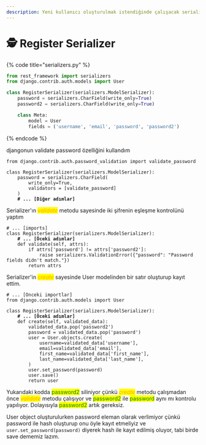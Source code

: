 ```yaml
---
description: Yeni kullanıcı oluşturulmak istendiğinde çalışacak serializer
---
```


# 🕵️ Register Serializer

{% code title="serializers.py" %}
```python
from rest_framework import serializers
from django.contrib.auth.models import User

class RegisterSerializer(serializers.ModelSerializer):
    password = serializers.CharField(write_only=True)
    password2 = serializers.CharField(write_only=True)

    class Meta:
        model = User
        fields = ('username', 'email', 'password', 'password2')
```
{% endcode %}

djangonun validate password özelliğini kullandım

<pre class="language-python"><code class="lang-python">from django.contrib.auth.password_validation import validate_password

class RegisterSerializer(serializers.ModelSerializer):
    password = serializers.CharField(
        write_only=True,
        validators = [validate_password]
    )
<strong>    # ... [Diğer adımlar]
</strong></code></pre>

Serializer'ın _<mark style="color:orange;">validate</mark>_ metodu sayesinde iki şifrenin eşleşme kontrolünü yaptım

<pre class="language-python"><code class="lang-python"># ... [imports]
class RegisterSerializer(serializers.ModelSerializer):
<strong>    # ... [Öceki adımlar]
</strong>    def validate(self, attrs):
        if attrs['password'] != attrs['password2']:
            raise serializers.ValidationError({"password": "Password fields didn't match."})
        return attrs
</code></pre>

Serializer'in _<mark style="color:orange;">create</mark>_ sayesinde User modelinden bir satır oluşturup kayıt ettim.

<pre class="language-python"><code class="lang-python"># ... [Önceki importlar]
from django.contrib.auth.models import User

class RegisterSerializer(serializers.ModelSerializer):
<strong>    # ... [Öceki adımlar]
</strong>    def create(self, validated_data):
        validated_data.pop('password2')
        password = validated_data.pop('password')
        user = User.objects.create(
            username=validated_data['username'],
            email=validated_data['email'],
            first_name=validated_data['first_name'],
            last_name=validated_data['last_name'],
        )
        user.set_password(password)
        user.save()
        return user
</code></pre>

Yukarıdaki kodda <mark style="color:green;">password2</mark> siliniyor çünkü _<mark style="color:orange;">create</mark>_ metodu çalışmadan önce _<mark style="color:orange;">validate</mark>_ metodu çalışıyor ve <mark style="color:green;">password2</mark> ile <mark style="color:green;">password</mark> aynı mı kontrolu yapılıyor. Dolayısıyla <mark style="color:green;">password2</mark> artık gereksiz.

User object oluşturulurken password eleman olarak verlimiyor çünkü password ile hash oluşturup onu öyle kayıt etmeliyiz ve `user.set_password(password)` diyerek hash ile kayıt edilmiş oluyor, tabi birde save dememiz lazım.
